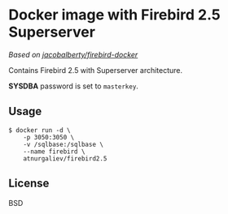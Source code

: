 Docker image with Firebird 2.5 Superserver
==========================================

_Based on [jacobalberty/firebird-docker](https://github.com/jacobalberty/firebird-docker)_

Contains Firebird 2.5 with Superserver architecture.

**SYSDBA** password is set to `masterkey`.

Usage
-----

    $ docker run -d \
        -p 3050:3050 \
        -v /sqlbase:/sqlbase \
        --name firebird \
        atnurgaliev/firebird2.5

License
-------

BSD
